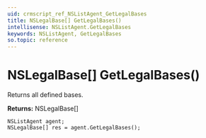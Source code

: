 ```yaml
---
uid: crmscript_ref_NSListAgent_GetLegalBases
title: NSLegalBase[] GetLegalBases()
intellisense: NSListAgent.GetLegalBases
keywords: NSListAgent, GetLegalBases
so.topic: reference
---
```


# NSLegalBase[] GetLegalBases()

Returns all defined bases.

**Returns:** NSLegalBase[]

```crmscript
NSListAgent agent;
NSLegalBase[] res = agent.GetLegalBases();
```

